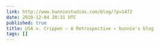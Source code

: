 ```yaml
---
link: http://www.bunniestudios.com/blog/?p=1472
date: 2010-12-04 20:31 UTC
published: true
title: USA v. Crippen — A Retrospective « bunnie's blog
tags: []
---
```



